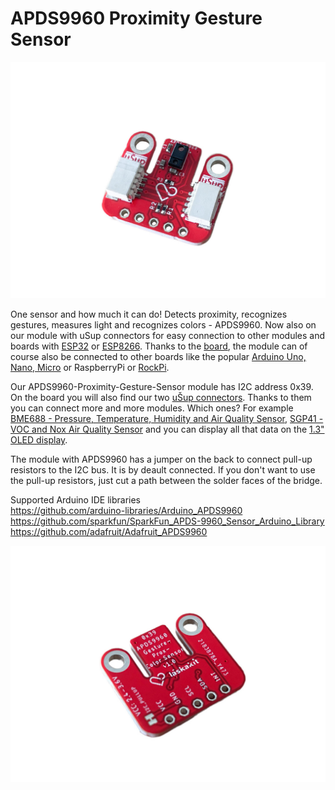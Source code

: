 # APDS9960 Proximity Gesture Sensor

![APDS9960 module](https://github.com/LaskaKit/APDS9960-Proximity-Gesture-Sensor/blob/main/img/LaskaKit-APDS9960-Proximity-Gesture-Sensor-1.jpg)

One sensor and how much it can do! Detects proximity, recognizes gestures, measures light and recognizes colors - APDS9960. Now also on our module with uSup connectors for easy connection to other modules and boards with [ESP32](https://www.laskakit.cz/vyhledavani/?string=esp32) or [ESP8266](https://www.laskakit.cz/vyhledavani/?string=esp8266).
Thanks to the [board](https://www.laskakit.cz/--sup--stemma-qt--qwiic-jst-sh-4-pin-kabel-dupont-samice/), the module can of course also be connected to other boards like the popular [Arduino Uno, Nano, Micro](https://www.laskakit.cz/vyhledavani/?string=arduino%20uno) or RaspberryPi or [RockPi](https://www.laskakit.cz/vyhledavani/?string=rockpi).

Our APDS9960-Proximity-Gesture-Sensor module has I2C address 0x39. On the board you will also find our two [uŠup connectors](https://blog.laskakit.cz/predstavujeme-univerzalni-konektor-pro-propojeni-modulu-a-cidel-%ce%bcsup/). Thanks to them you can connect more and more modules. Which ones? For example [BME688 - Pressure, Temperature, Humidity and Air Quality Sensor](https://www.laskakit.cz/laskakit-bme688-senzor-tlaku--teploty--vlhkosti-a-kvalitu-vzduchu/), [SGP41 - VOC and Nox Air Quality Sensor](https://www.laskakit.cz/laskakit-sgp41-voc-a-nox-senzor-kvality-ovzdusi/) and you can display all that data on the [1.3" OLED display](https://www.laskakit.cz/laskakit-oled-displej-128x64-1-3--i2c/?variantId=11903).

The module with APDS9960 has a jumper on the back to connect pull-up resistors to the I2C bus. It is by deault connected. If you don't want to use the pull-up resistors, just cut a path between the solder faces of the bridge.

Supported Arduino IDE libraries</br>
https://github.com/arduino-libraries/Arduino_APDS9960</br>
https://github.com/sparkfun/SparkFun_APDS-9960_Sensor_Arduino_Library</br>
https://github.com/adafruit/Adafruit_APDS9960</br>

![Bottom side](https://github.com/LaskaKit/APDS9960-Proximity-Gesture-Sensor/blob/main/img/LaskaKit-APDS9960-Proximity-Gesture-Sensor-3.jpg)
